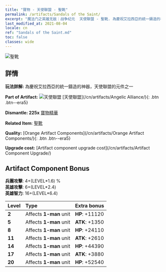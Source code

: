 ```yaml
---
title: "寶物 - 天使聯盟 - 聖靴"
permalink: /artifacts/Sandals of the Saint/
excerpt: "魔法门之英雄无敌：战争纪元  天使聯盟 - 聖靴. 為慶祝艾拉西亞的統一鑄造的神器，天使聯盟的元件之一"
last_modified_at: 2021-08-04
locale: cn
ref: "Sandals of the Saint.md"
toc: false
classes: wide
---
```


 ![聖靴](/images/t/artifact_40415.png)



## 詳情

 **玩法詳解:** 為慶祝艾拉西亞的統一鑄造的神器，天使聯盟的元件之一

 **Part of Artifact:** ![天使聯盟](/images/t/icon_artifact_41.png) [天使聯盟](/cn/artifacts/Angelic Alliance/){: .btn .btn--era5}

 **Dismantle: 225x** [寶物精華](/cn/Items/con_905/)

 **Related Item**: [聖靴](/cn/Items/art_154/)

 **Quality:** [Orange Artifact Components](/cn/artifacts/Orange Artifact Components/){: .btn .btn--era5}

 **Upgrade cost:** [Artifact component upgrade cost](/cn/artifacts/Artifact Component Upgrade/)

## Artifact Component Bonus

  **兵團攻擊**: 4+(LEVEL\*1.6) %<br/>**英雄攻擊**: 6+(LEVEL\*2.4)<br/>**英雄智力**: 16+(LEVEL\*6.4)

  |  Level  | Type |    Extra bonus  | 
  |:--------|:-----|:----------------| 
  | **2** | Affects **1-man** unit | **HP**: +11120 | 
  | **5** | Affects **1-man** unit | **ATK**: +1350 | 
  | **8** | Affects **1-man** unit | **HP**: +24110 | 
  | **11** | Affects **1-man** unit | **ATK**: +2610 | 
  | **14** | Affects **1-man** unit | **HP**: +44390 | 
  | **17** | Affects **1-man** unit | **ATK**: +3880 | 
  | **20** | Affects **1-man** unit | **HP**: +52540 | 
